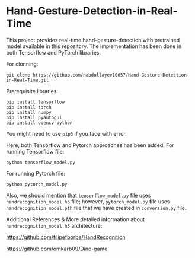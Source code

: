 # Hand-Gesture-Detection-in-Real-Time

This project provides real-time hand-gesture-detection with pretrained model available in this repository. The implementation has been done in both Tensorflow and PyTorch libraries.

For clonning:
```
git clone https://github.com/nabdullayev10657/Hand-Gesture-Detection-in-Real-Time.git
```

Prerequisite libraries:
```
pip install tensorflow
pip install torch
pip install numpy
pip install pyautogui
pip install opencv-python
```
You might need to use ```pip3``` if you face with error.

Here, both Tensorflow and Pytorch approaches has been added. For running Tensorflow file:
```
python tensorflow_model.py
```
For running Pytorch file:
```
python pytorch_model.py
```

Also, we should mention that ```tensorflow_model.py``` file uses ```handrecognition_model.h5``` file; however, ```pytorch_model.py``` file uses ```handrecognition_model.pth``` file that we have created in ```conversion.py``` file.

Additional References & More detailed information about ```handrecognition_model.h5``` architecture:

https://github.com/filipefborba/HandRecognition

https://github.com/omkarb09/Dino-game

